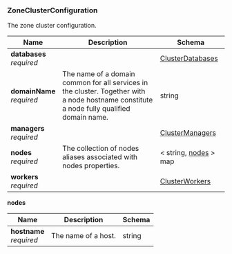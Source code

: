 
<a name="zoneclusterconfiguration"></a>
### ZoneClusterConfiguration
The zone cluster configuration.


|Name|Description|Schema|
|---|---|---|
|**databases**  <br>*required*||[ClusterDatabases](ClusterDatabases.md#clusterdatabases)|
|**domainName**  <br>*required*|The name of a domain common for all services in the cluster. Together with<br>a node hostname constitute a node fully qualified domain name.|string|
|**managers**  <br>*required*||[ClusterManagers](ClusterManagers.md#clustermanagers)|
|**nodes**  <br>*required*|The collection of nodes aliases associated with nodes properties.|< string, [nodes](#zoneclusterconfiguration-nodes) > map|
|**workers**  <br>*required*||[ClusterWorkers](ClusterWorkers.md#clusterworkers)|

<a name="zoneclusterconfiguration-nodes"></a>
**nodes**

|Name|Description|Schema|
|---|---|---|
|**hostname**  <br>*required*|The name of a host.|string|



